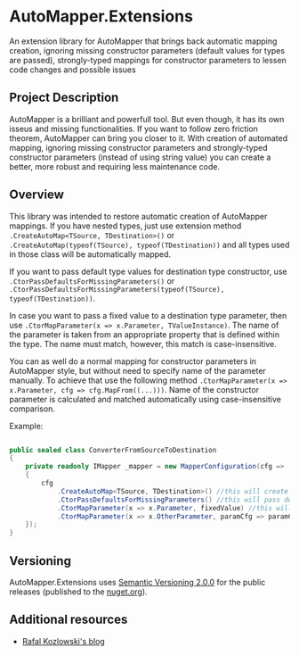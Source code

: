 # AutoMapper.Extensions
An extension library for AutoMapper that brings back automatic mapping creation, ignoring missing constructor parameters (default values for types are passed), strongly-typed mappings for constructor parameters to lessen code changes and possible issues

## Project Description
AutoMapper is a brilliant and powerfull tool. But even though, it has its own isseus and missing functionalities. If you want to follow zero friction theorem, AutoMapper can bring you closer to it. With creation of automated mapping, ignoring missing constructor parameters and strongly-typed constructor parameters (instead of using string value) you can create a better, more robust and requiring less maintenance code.

## Overview
This library was intended to restore automatic creation of AutoMapper mappings. If you have nested types, just use extension method `.CreateAutoMap<TSource, TDestination>()` or `.CreateAutoMap(typeof(TSource), typeof(TDestination))` and all types used in those class will be automatically mapped. 

If you want to pass default type values for destination type constructor, use `.CtorPassDefaultsForMissingParameters()` or `.CtorPassDefaultsForMissingParameters(typeof(TSource), typeof(TDestination))`.

In case you want to pass a fixed value to a destination type parameter, then use `.CtorMapParameter(x => x.Parameter, TValueInstance)`. The name of the parameter is taken from an appropriate property that is defined within the type. The name must match, however, this match is case-insensitive.  

You can as well do a normal mapping for constructor parameters in AutoMapper style, but without need to specify name of the parameter manually. To achieve that use the following method `.CtorMapParameter(x => x.Parameter, cfg => cfg.MapFrom((...)))`. Name of the constructor parameter is calculated and matched automatically using case-insensitive comparison.

Example:

```c#

public sealed class ConverterFromSourceToDestination
{
	private readonly IMapper _mapper = new MapperConfiguration(cfg => 
	{
		cfg
			.CreateAutoMap<TSource, TDestination>() //this will create a map for those two mentioned types and all types they use for properties
			.CtorPassDefaultsForMissingParameters() //this will pass default parameters for TDestination constructor 
			.CtorMapParameter(x => x.Parameter, fixedValue) //this will pass an object with name fixedValue as a parameter for constructor parameter with a name that matches `Parameter`
			.CtorMapParameter(x => x.OtherParameter, paramCfg => paramCfg.MapFrom((...))); //this will allow you to create custom configuration for constructor parameter but using strongly-typed way and not magic strings
	});
}
```

## Versioning

AutoMapper.Extensions uses [Semantic Versioning 2.0.0](http://semver.org/spec/v2.0.0.html) for the public releases (published to the [nuget.org](https://www.nuget.org/)).

## Additional resources

* [Rafal Kozlowski's blog](https://rafalkozlowski.engineer)